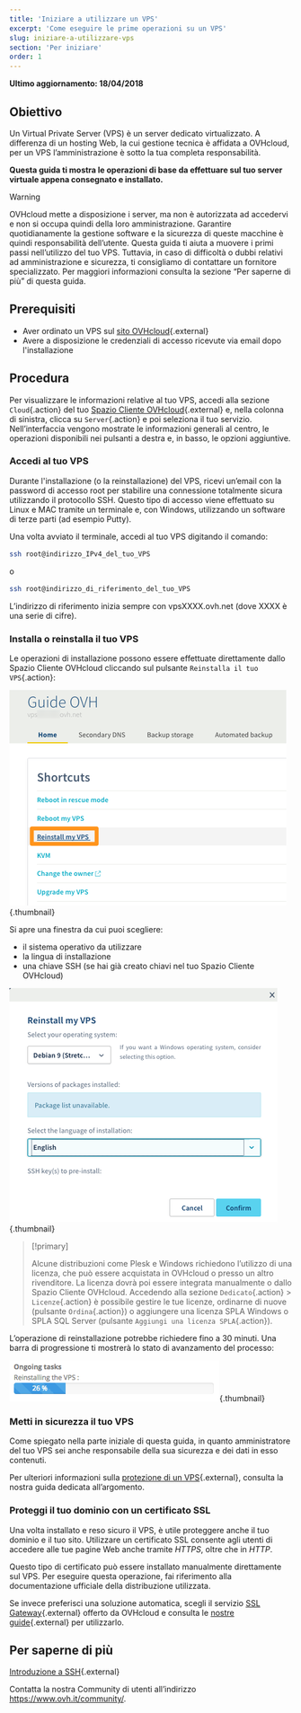 ```yaml
---
title: 'Iniziare a utilizzare un VPS'
excerpt: 'Come eseguire le prime operazioni su un VPS'
slug: iniziare-a-utilizzare-vps
section: 'Per iniziare'
order: 1
---
```


**Ultimo aggiornamento: 18/04/2018**
 
## Obiettivo

Un Virtual Private Server (VPS) è un server dedicato virtualizzato. A differenza di un hosting Web, la cui gestione tecnica è affidata a OVHcloud, per un VPS l’amministrazione è sotto la tua completa responsabilità.

**Questa guida ti mostra le operazioni di base da effettuare sul tuo server virtuale appena consegnato e installato.**


> [!warning]
>
> OVHcloud mette a disposizione i server, ma non è autorizzata ad accedervi e non si occupa quindi della loro amministrazione. Garantire quotidianamente la gestione software e la sicurezza di queste macchine è quindi responsabilità dell’utente. Questa guida ti aiuta a muovere i primi passi nell’utilizzo del tuo VPS. Tuttavia, in caso di difficoltà o dubbi relativi ad amministrazione e sicurezza, ti consigliamo di contattare un fornitore specializzato. Per maggiori informazioni consulta la sezione “Per saperne di più” di questa guida.
> 


## Prerequisiti

- Aver ordinato un VPS sul [sito OVHcloud](https://www.ovhcloud.com/it/){.external}
- Avere a disposizione le credenziali di accesso ricevute via email dopo l'installazione


## Procedura

Per visualizzare le informazioni relative al tuo VPS, accedi alla sezione `Cloud`{.action} del tuo [Spazio Cliente OVHcloud](https://www.ovh.com/auth/?action=gotomanager){.external} e, nella colonna di sinistra, clicca su `Server`{.action} e poi seleziona il tuo servizio. Nell’interfaccia vengono mostrate le informazioni generali al centro, le operazioni disponibili nei pulsanti a destra e, in basso, le opzioni aggiuntive.

### Accedi al tuo VPS

Durante l'installazione (o la reinstallazione) del VPS, ricevi un’email con la password di accesso root per stabilire una connessione totalmente sicura utilizzando il protocollo SSH. Questo tipo di accesso viene effettuato su Linux e MAC tramite un terminale e, con Windows, utilizzando un software di terze parti (ad esempio Putty).

Una volta avviato il terminale, accedi al tuo VPS digitando il comando:

```sh
ssh root@indirizzo_IPv4_del_tuo_VPS
```

o

```sh
ssh root@indirizzo_di_riferimento_del_tuo_VPS
```

L’indirizzo di riferimento inizia sempre con vpsXXXX.ovh.net (dove XXXX è una serie di cifre).


### Installa o reinstalla il tuo VPS

Le operazioni di installazione possono essere effettuate direttamente dallo Spazio Cliente OVHcloud cliccando sul pulsante `Reinstalla il tuo VPS`{.action}:

![Reinstallazione del VPS](images/reinstall_manager.png){.thumbnail}

Si apre una finestra da cui puoi scegliere:

- il sistema operativo da utilizzare
- la lingua di installazione
- una chiave SSH (se hai già creato chiavi nel tuo Spazio Cliente OVHcloud)


![Menu di reinstallazione](images/reinstall_menu.png){.thumbnail}

> [!primary]
>
> Alcune distribuzioni come Plesk e Windows richiedono l’utilizzo di una licenza, che può essere acquistata in OVHcloud o presso un altro rivenditore. La licenza dovrà poi essere integrata manualmente o dallo Spazio Cliente OVHcloud. Accedendo alla sezione `Dedicato`{.action} > `Licenze`{.action} è possibile gestire le tue licenze, ordinarne di nuove (pulsante `Ordina`{.action}) o aggiungere una licenza SPLA Windows o SPLA SQL Server (pulsante `Aggiungi una licenza SPLA`{.action}).
> 

L’operazione di reinstallazione potrebbe richiedere fino a 30 minuti. Una barra di progressione ti mostrerà lo stato di avanzamento del processo:

![Avanzamento della reinstallazione](images/reinstall_task.png){.thumbnail}


### Metti in sicurezza il tuo VPS

Come spiegato nella parte iniziale di questa guida, in quanto amministratore del tuo VPS sei anche responsabile della sua sicurezza e dei dati in esso contenuti.

Per ulteriori informazioni sulla [protezione di un VPS](https://docs.ovh.com/it/vps/consigli-sicurezza-vps/){.external}, consulta la nostra guida dedicata all’argomento.


### Proteggi il tuo dominio con un certificato SSL

Una volta installato e reso sicuro il VPS, è utile proteggere anche il tuo dominio e il tuo sito. Utilizzare un certificato SSL consente agli utenti di accedere alle tue pagine Web anche tramite *HTTPS*, oltre che in *HTTP*.

Questo tipo di certificato può essere installato manualmente direttamente sul VPS. Per eseguire questa operazione, fai riferimento alla documentazione ufficiale della distribuzione utilizzata.

Se invece preferisci una soluzione automatica, scegli il servizio [SSL Gateway](https://www.ovh.it/ssl-gateway/){.external} offerto da OVHcloud e consulta le [nostre guide](https://docs.ovh.com/it/ssl-gateway/){.external} per utilizzarlo.

## Per saperne di più

[Introduzione a SSH](https://docs.ovh.com/it/dedicated/introduzione-ssh/){.external}

Contatta la nostra Community di utenti all’indirizzo <https://www.ovh.it/community/>.
